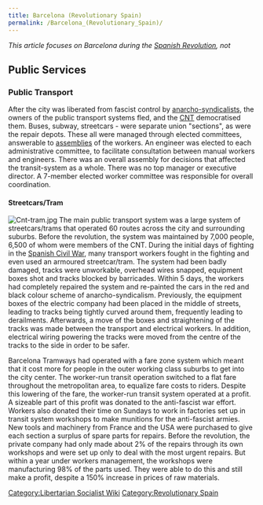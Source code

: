 ```yaml
---
title: Barcelona (Revolutionary Spain)
permalink: /Barcelona_(Revolutionary_Spain)/
---
```


*This article focuses on Barcelona during the [Spanish
Revolution](Spanish_Revolution_(1936).md "wikilink"), not*

## Public Services

### Public Transport

After the city was liberated from fascist control by
[anarcho-syndicalists](Anarcho-Syndicalism.md "wikilink"), the owners of
the public transport systems fled, and the
[CNT](National_Confederation_of_Labour_(Spain).md "wikilink") democratised
them. Buses, subway, streetcars - were separate union "sections", as
were the repair depots. These all were managed through elected
committees, answerable to [assemblies](Democratic_Assembly.md "wikilink")
of the workers. An engineer was elected to each administrative
committee, to facilitate consultation between manual workers and
engineers. There was an overall assembly for decisions that affected the
transit-system as a whole. There was no top manager or executive
director. A 7-member elected worker committee was responsible for
overall coordination.

#### Streetcars/Tram

![](Cnt-tram.jpg "Cnt-tram.jpg") The main public transport system was a
large system of streetcars/trams that operated 60 routes across the city
and surrounding suburbs. Before the revolution, the system was
maintained by 7,000 people, 6,500 of whom were members of the CNT.
During the initial days of fighting in the [Spanish Civil
War](Spanish_Civil_War.md "wikilink"), many transport workers fought in the
fighting and even used an armoured streetcar/tram. The system had been
badly damaged, tracks were unworkable, overhead wires snapped, equipment
boxes shot and tracks blocked by barricades. Within 5 days, the workers
had completely repaired the system and re-painted the cars in the red
and black colour scheme of anarcho-syndicalism. Previously, the
equipment boxes of the electric company had been placed in the middle of
streets, leading to tracks being tightly curved around them, frequently
leading to derailments. Afterwards, a move of the boxes and
straightening of the tracks was made between the transport and
electrical workers. In addition, electrical wiring powering the tracks
were moved from the centre of the tracks to the side in order to be
safer.

Barcelona Tramways had operated with a fare zone system which meant that
it cost more for people in the outer working class suburbs to get into
the city center. The worker-run transit operation switched to a flat
fare throughout the metropolitan area, to equalize fare costs to riders.
Despite this lowering of the fare, the worker-run transit system
operated at a profit. A sizeable part of this profit was donated to the
anti-fascist war effort. Workers also donated their time on Sundays to
work in factories set up in transit system workshops to make munitions
for the anti-fascist armies. New tools and machinery from France and the
USA were purchased to give each section a surplus of spare parts for
repairs. Before the revolution, the private company had only made about
2% of the repairs through its own workshops and were set up only to deal
with the most urgent repairs. But within a year under workers
management, the workshops were manufacturing 98% of the parts used. They
were able to do this and still make a profit, despite a 150% increase in
prices of raw materials.

[Category:Libertarian Socialist
Wiki](Category:Libertarian_Socialist_Wiki.md "wikilink")
[Category:Revolutionary Spain](Category:Revolutionary_Spain.md "wikilink")